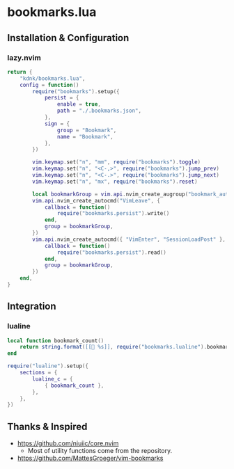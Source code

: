 # bookmarks.lua

## Installation & Configuration

### lazy.nvim

```lua
return {
    "kdnk/bookmarks.lua",
    config = function()
        require("bookmarks").setup({
            persist = {
                enable = true,
                path = "./.bookmarks.json",
            },
            sign = {
                group = "Bookmark",
                name = "Bookmark",
            },
        })

        vim.keymap.set("n", "mm", require("bookmarks").toggle)
        vim.keymap.set("n", "<C-,>", require("bookmarks").jump_prev)
        vim.keymap.set("n", "<C-.>", require("bookmarks").jump_next)
        vim.keymap.set("n", "mx", require("bookmarks").reset)

        local bookmarkGroup = vim.api.nvim_create_augroup("bookmark_auto_restore", {})
        vim.api.nvim_create_autocmd("VimLeave", {
            callback = function()
                require("bookmarks.persist").write()
            end,
            group = bookmarkGroup,
        })
        vim.api.nvim_create_autocmd({ "VimEnter", "SessionLoadPost" }, {
            callback = function()
                require("bookmarks.persist").read()
            end,
            group = bookmarkGroup,
        })
    end,
}
```

## Integration

### lualine

```lua
local function bookmark_count()
    return string.format([[📘 %s]], require("bookmarks.lualine").bookmark_count())
end

require("lualine").setup({
    sections = {
        lualine_c = {
            { bookmark_count },
        },
    },
})
```

## Thanks & Inspired

-   https://github.com/niuiic/core.nvim
    -   Most of utility functions come from the repository.
-   https://github.com/MattesGroeger/vim-bookmarks

